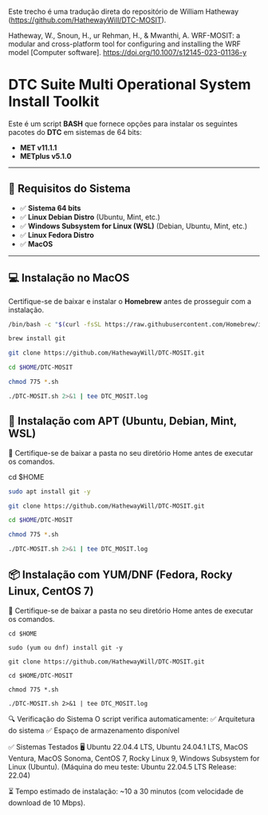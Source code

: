Este trecho é uma tradução direta do repositório de William Hatheway (https://github.com/HathewayWill/DTC-MOSIT).

Hatheway, W., Snoun, H., ur Rehman, H., & Mwanthi, A. WRF-MOSIT: a modular and cross-platform tool for configuring and installing the WRF model [Computer software]. https://doi.org/10.1007/s12145-023-01136-y


# DTC Suite Multi Operational System Install Toolkit  

Este é um script **BASH** que fornece opções para instalar os seguintes pacotes do **DTC** em sistemas de 64 bits:  

- **MET v11.1.1**  
- **METplus v5.1.0**  

---

## 📌 Requisitos do Sistema  
- ✅ **Sistema 64 bits**  
- ✅ **Linux Debian Distro** (Ubuntu, Mint, etc.)  
- ✅ **Windows Subsystem for Linux (WSL)** (Debian, Ubuntu, Mint, etc.)  
- ✅ **Linux Fedora Distro**  
- ✅ **MacOS**  

---

## 💻 Instalação no MacOS  
Certifique-se de baixar e instalar o **Homebrew** antes de prosseguir com a instalação.  

```bash
/bin/bash -c "$(curl -fsSL https://raw.githubusercontent.com/Homebrew/install/master/install.sh)"

brew install git

git clone https://github.com/HathewayWill/DTC-MOSIT.git

cd $HOME/DTC-MOSIT

chmod 775 *.sh

./DTC-MOSIT.sh 2>&1 | tee DTC_MOSIT.log
```

## 💾 Instalação com APT (Ubuntu, Debian, Mint, WSL)
📌 Certifique-se de baixar a pasta no seu diretório Home antes de executar os comandos.

cd $HOME
```bash
sudo apt install git -y

git clone https://github.com/HathewayWill/DTC-MOSIT.git

cd $HOME/DTC-MOSIT

chmod 775 *.sh

./DTC-MOSIT.sh 2>&1 | tee DTC_MOSIT.log
```

## 📦 Instalação com YUM/DNF (Fedora, Rocky Linux, CentOS 7)
📌 Certifique-se de baixar a pasta no seu diretório Home antes de executar os comandos.

```
cd $HOME

sudo (yum ou dnf) install git -y

git clone https://github.com/HathewayWill/DTC-MOSIT.git

cd $HOME/DTC-MOSIT

chmod 775 *.sh

./DTC-MOSIT.sh 2>&1 | tee DTC_MOSIT.log
```

🔍 Verificação do Sistema
O script verifica automaticamente:
✅ Arquitetura do sistema
✅ Espaço de armazenamento disponível

✅ Sistemas Testados
🖥 Ubuntu 22.04.4 LTS, Ubuntu 24.04.1 LTS, MacOS Ventura, MacOS Sonoma, CentOS 7, Rocky Linux 9, Windows Subsystem for Linux (Ubuntu). (Máquina do meu teste:	Ubuntu 22.04.5 LTS Release:	22.04)


⏳ Tempo estimado de instalação: ~10 a 30 minutos (com velocidade de download de 10 Mbps).
